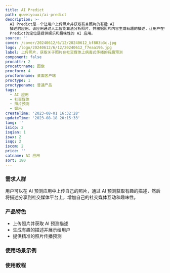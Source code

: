 ```yaml
---
title: AI Predict
path: quweiyouxi/ai-predict
description: >-
  AI Predict是一个让用户上传照片并获取有关照片的有趣 AI
  描述的应用。该应用通过人工智能算法分析照片，并根据照片内容生成有趣的描述，让用户在社交媒体上分享更有趣的内容。该应用的优势在于精准的预测能力和幽默的描述，让用户获得更好的社交媒体体验。该应用定价为免费使用，可通过应用商店下载安装。AI
  Predict的定位是提供娱乐和趣味性的 AI 应用。
source: ''
cover: /cover/20240612/6/12/20240612_bf803b3c.jpg
logo: /logo/20240612/6/12/20240612_f7eaa196.jpg
label: 上传照片，获取关于照片在社交媒体上病毒式传播的有趣预测
component: false
procattr: 2
procattrname: 图像
procform: 4
procformname: 桌面客户端
proctype: 1
proctypename: 普通产品
tags:
  - AI 应用
  - 社交媒体
  - 照片预测
  - 娱乐
createTime: '2023-08-01 16:32:28'
updateTime: '2023-08-18 20:15:33'
lang: ''
isicp: 2
isqian: 1
iswx: 2
isqq: 2
iscom: 2
price: ''
catname: AI 应用
sort: 180
---
```




### 需求人群
用户可以在 AI 预测应用中上传自己的照片，通过 AI 预测获取有趣的描述，然后将描述分享到社交媒体平台上，增加自己的社交媒体互动和趣味性。

### 产品特色
- 上传照片并获取 AI 预测描述
- 生成有趣的描述并展示给用户
- 提供精准的照片传播预测

### 使用场景示例


### 使用教程


  
